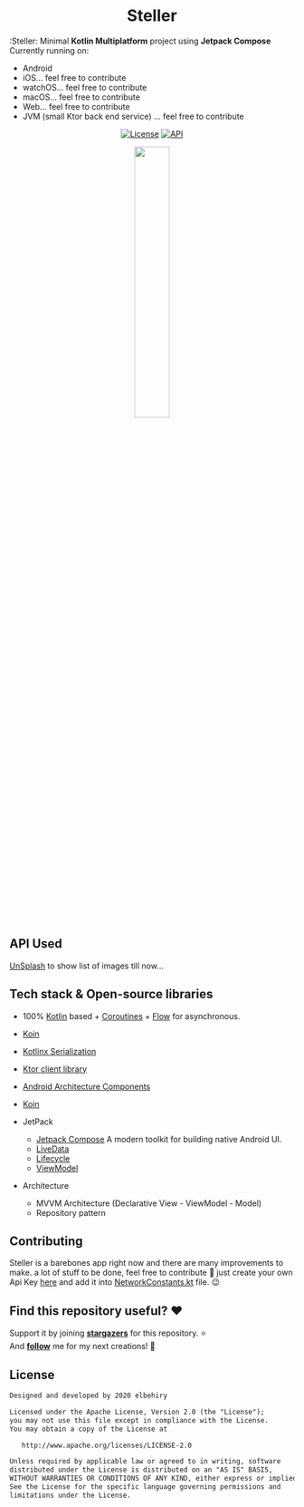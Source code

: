<h1 align="center">Steller</h1>

:Steller: Minimal **Kotlin Multiplatform** project using **Jetpack Compose** Currently running on:
* Android
* iOS... feel free to contribute
* watchOS... feel free to contribute
* macOS... feel free to contribute
* Web... feel free to contribute
* JVM (small Ktor back end service) ... feel free to contribute

<p align="center">
  <a href="https://opensource.org/licenses/Apache-2.0"><img alt="License" src="https://img.shields.io/badge/License-Apache%202.0-blue.svg"/></a>
  <a href="https://android-arsenal.com/api?level=21"><img alt="API" src="https://img.shields.io/badge/API-21%2B-brightgreen.svg?style=flat"/></a>
</p>

<p align="center">
<img src="https://user-images.githubusercontent.com/8813304/95261939-92890000-082b-11eb-9b12-2034eb7ec8fc.png" width="35%"/>
</p>

## API Used
[UnSplash](https://unsplash.com/) to show list of images till now...

## Tech stack & Open-source libraries
- 100% [Kotlin](https://kotlinlang.org/) based + [Coroutines](https://github.com/Kotlin/kotlinx.coroutines) + [Flow](https://kotlin.github.io/kotlinx.coroutines/kotlinx-coroutines-core/kotlinx.coroutines.flow/) for asynchronous.
- [Koin](https://github.com/InsertKoinIO/koin)
- [Kotlinx Serialization](https://github.com/Kotlin/kotlinx.serialization)
- [Ktor client library](https://github.com/ktorio/ktor)
- [Android Architecture Components](https://developer.android.com/topic/libraries/architecture/index.html)
- [Koin](https://github.com/InsertKoinIO/koin)

- JetPack
  - [Jetpack Compose](https://developer.android.com/jetpack/compose) A modern toolkit for building native Android UI.
  - [LiveData](https://developer.android.com/topic/libraries/architecture/livedata)
  - [Lifecycle](https://developer.android.com/jetpack/androidx/releases/lifecycle)
  - [ViewModel](https://developer.android.com/topic/libraries/architecture/viewmodel)
- Architecture
  - MVVM Architecture (Declarative View - ViewModel - Model)
  - Repository pattern

## Contributing
Steller is a barebones app right now and there are many improvements to make.
a lot of stuff to be done, feel free to contribute 🤩
just create your own Api Key [here](https://unsplash.com/developers) and add it into [NetworkConstants.kt](https://github.com/Elbehiry/Steller/blob/master/shared/src/commonMain/kotlin/com/elbehiry/steller/shared/remote/NetworkConstants.kt) file. 😉


## Find this repository useful? :heart:
Support it by joining __[stargazers](https://github.com/elbehiry/steller/stargazers)__ for this repository. :star: <br>
And __[follow](https://github.com/elbehiry)__ me for my next creations! 🤩

## License
```xml
Designed and developed by 2020 elbehiry

Licensed under the Apache License, Version 2.0 (the "License");
you may not use this file except in compliance with the License.
You may obtain a copy of the License at

   http://www.apache.org/licenses/LICENSE-2.0

Unless required by applicable law or agreed to in writing, software
distributed under the License is distributed on an "AS IS" BASIS,
WITHOUT WARRANTIES OR CONDITIONS OF ANY KIND, either express or implied.
See the License for the specific language governing permissions and
limitations under the License.
```

